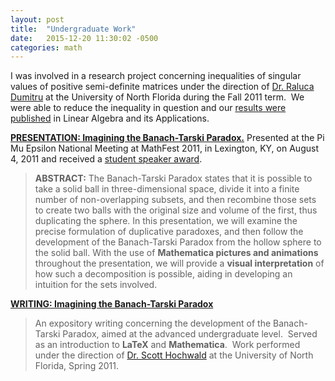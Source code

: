 ```yaml
---
layout: post
title:  "Undergraduate Work"
date:   2015-12-20 11:30:02 -0500
categories: math
---
```


I was involved in a research project concerning inequalities of singular values of positive semi-definite matrices under the direction of <a href="http://www.unf.edu/coas/math-stat/faculty/Dr__Raluca_Dumitru.aspx" target="_blank">Dr. Raluca Dumitru</a> at the University of North Florida during the Fall 2011 term.  We were able to reduce the inequality in question and our <a href="http://www.sciencedirect.com/science/article/pii/S0024379513004655">results were published</a> in Linear Algebra and its Applications.

<strong><a href="docs/BT_Animated_Presentation_Web.pdf" target="_blank">PRESENTATION: Imagining the Banach-Tarski Paradox.</a></strong> Presented at the Pi Mu Epsilon National Meeting at MathFest 2011, in Lexington, KY, on August 4, 2011 and received a <a href="http://www.pme-math.org/conferences/national/2011/awards2011.html" target="_blank">student speaker award</a>.
<blockquote><strong>ABSTRACT:</strong> The Banach-Tarski Paradox states that it is possible to take a solid ball in three-dimensional space, divide it into a finite number of non-overlapping subsets, and then recombine those sets to create two balls with the original size and volume of the first, thus duplicating the sphere. In this presentation, we will examine the precise formulation of duplicative paradoxes, and then follow the development of the Banach-Tarski Paradox from the hollow sphere to the solid ball. With the use of <strong>Mathematica</strong><strong> pictures and animations</strong> throughout the presentation, we will provide a <strong>visual interpretation</strong> of how such a decomposition is possible, aiding in developing an intuition for the sets involved.</blockquote>

<strong><a href="docs/BT_Paper_Levanger.pdf" target="_blank">WRITING: Imagining the Banach-Tarski Paradox</a></strong>

<blockquote>An expository writing concerning the development of the Banach-Tarski Paradox, aimed at the advanced undergraduate level.  Served as an introduction to <strong>LaTeX</strong> and <strong>Mathematica</strong>.  Work performed under the direction of <a href="http://www.unf.edu/coas/math-stat/faculty/Dr__Scott_Hochwald.aspx" target="_blank">Dr. Scott Hochwald</a> at the University of North Florida, Spring 2011.</blockquote>


